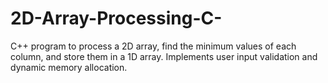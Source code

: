 # 2D-Array-Processing-C-
C++ program to process a 2D array, find the minimum values of each column, and store them in a 1D array. Implements user input validation and dynamic memory allocation.
